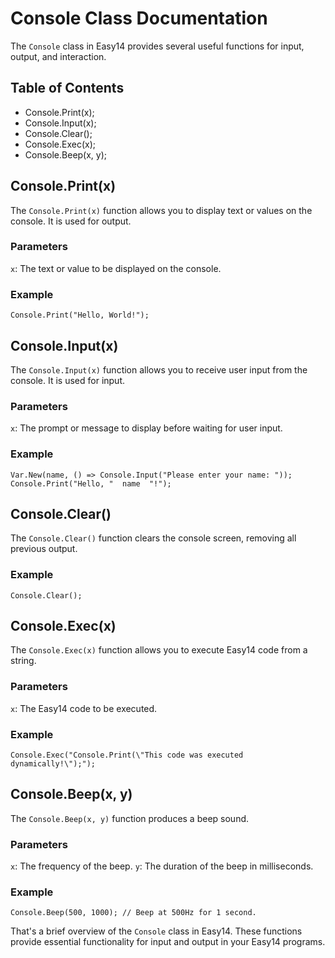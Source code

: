# Console Class Documentation

 The `Console` class in Easy14 provides several useful functions for input, output, and interaction.

## Table of Contents

 - Console.Print(x);
 - Console.Input(x);
 - Console.Clear();
 - Console.Exec(x);
 - Console.Beep(x, y);
## Console.Print(x)

 The `Console.Print(x)` function allows you to display text or values on the console. It is used for output.

### Parameters

`x`: The text or value to be displayed on the console.

### Example

 ```easy14
 Console.Print("Hello, World!");
 ```

## Console.Input(x)

 The `Console.Input(x)` function allows you to receive user input from the console. It is used for input.

### Parameters

`x`: The prompt or message to display before waiting for user input.

 ### Example

 ```easy14
 Var.New(name, () => Console.Input("Please enter your name: "));
 Console.Print("Hello, "  name  "!");
 ```

## Console.Clear()

 The `Console.Clear()` function clears the console screen, removing all previous output.

### Example

 ```easy14
 Console.Clear();
 ```

## Console.Exec(x)

 The `Console.Exec(x)` function allows you to execute Easy14 code from a string.

### Parameters
`x`: The Easy14 code to be executed.

### Example

 ```easy14
 Console.Exec("Console.Print(\"This code was executed dynamically!\");");
 ```

## Console.Beep(x, y)

The `Console.Beep(x, y)` function produces a beep sound.

### Parameters

`x`: The frequency of the beep.
`y`: The duration of the beep in milliseconds.

### Example

 ```easy14
 Console.Beep(500, 1000); // Beep at 500Hz for 1 second.
 ```

That's a brief overview of the `Console` class in Easy14. These functions provide essential functionality for input and output in your Easy14 programs.

